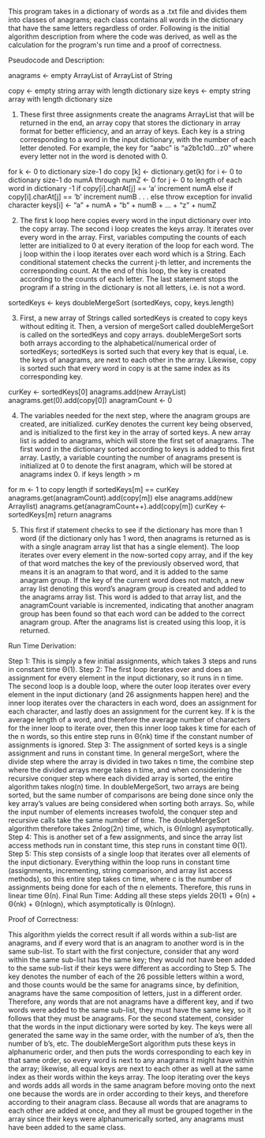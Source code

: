 This program takes in a dictionary of words as a .txt file and divides them into classes of anagrams; each class contains all words in the dictionary that have the same letters 
regardless of order. Following is the initial algorithm description from where the code was derived, as well as the calculation for the program's run time and a proof of
correctness.

Pseudocode and Description:

anagrams <- empty ArrayList of ArrayList of String

copy <- empty string array with length dictionary size
keys <- empty string array with length dictionary size

1) These first three assignments create the anagrams ArrayList that will be returned in the end, an array copy that stores the dictionary in array format for better efficiency, 
and an array of keys. Each key is a string corresponding to a word in the input dictionary, with the number of each letter denoted. For example, the key for “aabc” is 
“a2b1c1d0...z0” where every letter not in the word is denoted with 0.

for k <- 0 to dictionary size-1 do
	copy [k] <- dictionary.get(k)
for i <- 0 to dictionary size-1 do
	numA through numZ <- 0
	for j <- 0 to length of each word in dictionary -1
		if copy[i].charAt[j] == ‘a’
			increment numA
		else if copy[i].charAt[j] == ‘b’
      increment numB
		. . .
		else 
			throw exception for invalid character
	keys[i] <- “a” + numA + “b” + 
	numB + … + “z” + numZ

2) The first k loop here copies every word in the input dictionary over into the copy array. The second i loop creates the keys array. It iterates over every word in the array. 
First, variables computing the counts of each letter are initialized to 0 at every iteration of the loop for each word. The j loop within the i loop iterates over each word 
which is a String. Each conditional statement checks the current j-th letter, and increments the corresponding count. At the end of this loop, the key is created according to 
the counts of each letter. The last statement stops the program if a string in the dictionary is not all letters, i.e. is not a word.

sortedKeys <- keys
doubleMergeSort (sortedKeys, copy, keys.length)

3) First, a new array of Strings called sortedKeys is created to copy keys without editing it. Then, a version of mergeSort called doubleMergeSort is called on the sortedKeys 
and copy arrays. doubleMergeSort sorts both arrays according to the alphabetical/numerical order of sortedKeys; sortedKeys is sorted such that every key that is equal, i.e. 
the keys of anagrams, are next to each other in the array. Likewise, copy is sorted such that every word in copy is at the same index as its corresponding key.

curKey <- sortedKeys[0]
anagrams.add(new ArrayList)
anagrams.get(0).add(copy[0])
anagramCount <- 0

4) The variables needed for the next step, where the anagram groups are created, are initialized. curKey denotes the current key being observed, and is initialized to the first 
key in the array of sorted keys. A new array list is added to anagrams, which will store the first set of anagrams. The first word in the dictionary sorted according to keys is 
added to this first array. Lastly, a variable counting the number of anagrams present is initialized at 0 to denote the first anagram, which will be stored at anagrams index 0.
if keys length > m
	
for m <- 1 to copy length
  if sortedKeys[m] == curKey
		anagrams.get(anagramCount).add(copy[m])
	else
			anagrams.add(new 	Arraylist)
			anagrams.get(anagramCount++).add(copy[m])
      curKey <- sortedKeys[m]
return anagrams

5) This first if statement checks to see if the dictionary has more than 1 word (if the dictionary only has 1 word, then anagrams is returned as is with a single anagram array 
list that has a single element). The loop iterates over every element in the now-sorted copy array, and if the key of that word matches the key of the previously observed word, 
that means it is an anagram to that word, and it is added to the same anagram group. If the key of the current word does not match, a new array list denoting this word’s anagram
group is created and added to the anagrams array list. This word is added to that array list, and the anagramCount variable is incremented, indicating that another anagram group
has been found so that each word can be added to the correct anagram group. After the anagrams list is created using this loop, it is returned.


Run Time Derivation:

Step 1: This is simply a few initial assignments, which takes 3 steps and runs in constant time Θ(1).
Step 2: The first loop iterates over and does an assignment for every element in the input dictionary, so it runs in n time. The second loop is a double loop, where the outer 
loop iterates over every element in the input dictionary (and 26 assignments happen here) and the inner loop iterates over the characters in each word, does an assignment for 
each character, and lastly does an assignment for the current key. If k is the average length of a word, and therefore the average number of characters for the inner loop to 
iterate over, then this inner loop takes k time for each of the n words, so this entire step runs in Θ(nk) time if the constant number of assignments is ignored.
Step 3: The assignment of sorted keys is a single assignment and runs in constant time. In general mergeSort, where the divide step where the array is divided in two takes n 
time, the combine step where the divided arrays merge takes n time, and when considering the recursive conquer step where each divided array is sorted, the entire algorithm 
takes nlog(n) time. In doubleMergeSort, two arrays are being sorted, but the same number of comparisons are being done since only the key array’s values are being considered 
when sorting both arrays. So, while the input number of elements increases twofold, the conquer step and recursive calls take the same number of time. The doubleMergeSort 
algorithm therefore takes 2nlog(2n) time, which, is Θ(nlogn) asymptotically.
Step 4: This is another set of a few assignments, and since the array list access methods run in constant time, this step runs in constant time Θ(1).
Step 5: This step consists of a single loop that iterates over all elements of the input dictionary. Everything within the loop runs in constant time (assignments, incrementing,
string comparison, and array list access methods), so this entire step takes cn time, where c is the number of assignments being done for each of the n elements. Therefore, this
runs in linear time Θ(n).
Final Run Time: Adding all these steps yields 2Θ(1) + Θ(n) + Θ(nk) + Θ(nlogn), which asymptotically is Θ(nlogn).


Proof of Correctness:

This algorithm yields the correct result if all words within a sub-list are anagrams, and if every word that is an anagram to another word is in the same sub-list. 
To start with the first conjecture, consider that any word within the same sub-list has the same key; they would not have been added to the same sub-list if their keys were 
different as according to Step 5. The key denotes the number of each of the 26 possible letters within a word, and those counts would be the same for anagrams since, by 
definition, anagrams have the same composition of letters, just in a different order. Therefore, any words that are not anagrams have a different key, and if two words were 
added to the same sub-list, they must have the same key, so it follows that they must be anagrams.
For the second statement, consider that the words in the input dictionary were sorted by key. The keys were all generated the same way in the same order, with the number of a’s,
then the number of b’s, etc. The doubleMergeSort algorithm puts these keys in alphanumeric order, and then puts the words corresponding to each key in that same order, so every
word is next to any anagrams it might have within the array; likewise, all equal keys are next to each other as well at the same index as their words within the keys array. The
loop iterating over the keys and words adds all words in the same anagram before moving onto the next one because the words are in order according to their keys, and therefore
according to their anagram class. Because all words that are anagrams to each other are added at once, and they all must be grouped together in the array since their 
keys were alphanumerically sorted, any anagrams must have been added to the same class.
